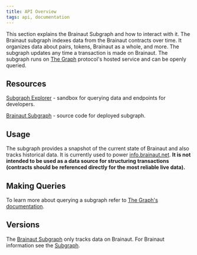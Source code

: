 ```yaml
---
title: API Overview
tags: api, documentation
---
```


This section explains the Brainaut Subgraph and how to interact with it. The Brainaut subgraph indexes data from the Brainaut contracts over time. It organizes data about pairs, tokens, Brainaut as a whole, and more. The subgraph updates any time a transaction is made on Brainaut. The subgraph runs on [The Graph](https://thegraph.com/) protocol's hosted service and can be openly queried.

## Resources

[Subgraph Explorer](https://thegraph.com/explorer/subgraph/brainaut/brainaut-subgraph) - sandbox for querying data and endpoints for developers.

[Brainaut  Subgraph](https://github.com/Brainaut/brainaut-subgraph) - source code for deployed subgraph.

## Usage

The subgraph provides a snapshot of the current state of Brainaut and also tracks historical data. It is currently used to power [info.brainaut.net](https://info.brainaut.net/). **It is not intended to be used as a data source for structuring transactions (contracts should be referenced directly for the most reliable live data).**

## Making Queries

To learn more about querying a subgraph refer to [The Graph's documentation](https://thegraph.com/docs/introduction).

## Versions

The [Brainaut Subgraph](https://thegraph.com/explorer/subgraph/brainaut/brainaut-subgraph) only tracks data on Brainaut. For Brainaut information see the [Subgraph](https://thegraph.com/explorer/subgraph/graphprotocol/brainaut).
